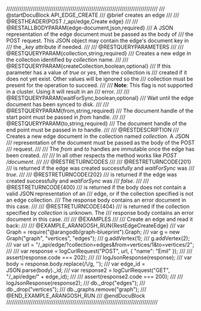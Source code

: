 ////////////////////////////////////////////////////////////////////////////////
/// @startDocuBlock API_EDGE_CREATE
/// @brief creates an edge
///
/// @RESTHEADER{POST /_api/edge,Create edge}
///
/// @RESTALLBODYPARAM{edge-document,json,required}
/// A JSON representation of the edge document must be passed as the body of
/// the POST request. This JSON object may contain the edge's document key in
/// the *_key* attribute if needed.
///
/// @RESTQUERYPARAMETERS
///
/// @RESTQUERYPARAM{collection,string,required}
/// Creates a new edge in the collection identified by *collection* name.
///
/// @RESTQUERYPARAM{createCollection,boolean,optional}
/// If this parameter has a value of *true* or *yes*, then the collection is
/// created if it does not yet exist. Other values will be ignored so the
/// collection must be present for the operation to succeed.
///
/// **Note**: This flag is not supported in a cluster. Using it will result in an
/// error.
///
/// @RESTQUERYPARAM{waitForSync,boolean,optional}
/// Wait until the edge document has been synced to disk.
///
/// @RESTQUERYPARAM{from,string,required}
/// The document handle of the start point must be passed in *from* handle.
///
/// @RESTQUERYPARAM{to,string,required}
/// The document handle of the end point must be passed in *to* handle.
///
/// @RESTDESCRIPTION
/// Creates a new edge document in the collection named *collection*. A JSON
/// representation of the document must be passed as the body of the POST
/// request.
///
/// The *from* and *to* handles are immutable once the edge has been created.
///
/// In all other respects the method works like *POST /document*.
///
/// @RESTRETURNCODES
///
/// @RESTRETURNCODE{201}
/// is returned if the edge was created successfully and *waitForSync* was
/// *true*.
///
/// @RESTRETURNCODE{202}
/// is returned if the edge was created successfully and *waitForSync* was
/// *false*.
///
/// @RESTRETURNCODE{400}
/// is returned if the body does not contain a valid JSON representation of an
/// edge, or if the collection specified is not an edge collection.
/// The response body contains an error document in this case.
///
/// @RESTRETURNCODE{404}
/// is returned if the collection specified by *collection* is unknown.  The
/// response body contains an error document in this case.
///
/// @EXAMPLES
///
/// Create an edge and read it back:
///
/// @EXAMPLE_ARANGOSH_RUN{RestEdgeCreateEdge}
///     var Graph = require("@arangodb/graph-blueprint").Graph;
///     var g = new Graph("graph", "vertices", "edges");
///     g.addVertex(1);
///     g.addVertex(2);
///     var url = "/_api/edge/?collection=edges&from=vertices/1&to=vertices/2";
///
///     var response = logCurlRequest("POST", url, { "name": "Emil" });
///
///     assert(response.code === 202);
///
///     logJsonResponse(response);
///     var body = response.body.replace(/\\/g, '');
///     var edge_id = JSON.parse(body)._id;
///     var response2 = logCurlRequest("GET", "/_api/edge/" + edge_id);
///
///     assert(response2.code === 200);
///
///     logJsonResponse(response2);
///     db._drop("edges");
///     db._drop("vertices");
///     db._graphs.remove("graph");
/// @END_EXAMPLE_ARANGOSH_RUN
/// @endDocuBlock
////////////////////////////////////////////////////////////////////////////////